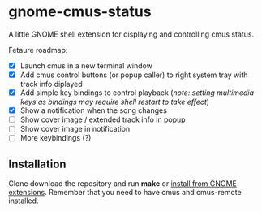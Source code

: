 # gnome-cmus-status
A little GNOME shell extension for displaying and controlling cmus status.

Fetaure roadmap:
- [x] Launch cmus in a new terminal window
- [x] Add cmus control buttons (or popup caller) to right system tray with track info diplayed
- [x] Add simple key bindings to control playback (_note: setting multimedia keys as bindings may require shell restart to take effect_)
- [x] Show a notification when the song changes
- [ ] Show cover image / extended track info in popup
- [ ] Show cover image in notification
- [ ] More keybindings (?)

## Installation
Clone download the repository and run __make__ or [install from GNOME extensions](https://extensions.gnome.org/extension/1934/cmus-status/). Remember that you need to have cmus and cmus-remote installed.

